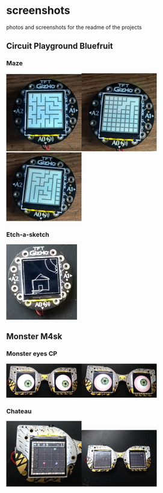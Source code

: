 # screenshots
photos and screenshots for the readme of the projects

## Circuit Playground Bluefruit

### Maze
<img src="/maze.png" width="200"><img src="/maze_creation1.png" width="200"><img src="/maze_creation.png" width="200">


### Etch-a-sketch

<img src="/Etch-a-sketch1.jpg" height="200">

## Monster M4sk

### Monster eyes CP

<img src="/Monster_eyes1.jpg" width="200"><img src="/Monster_eyes2.jpg" width="200">

### Chateau

<img src="/Chateau2.jpg" width="200"><img src="/Chateau1.jpg" width="200">
